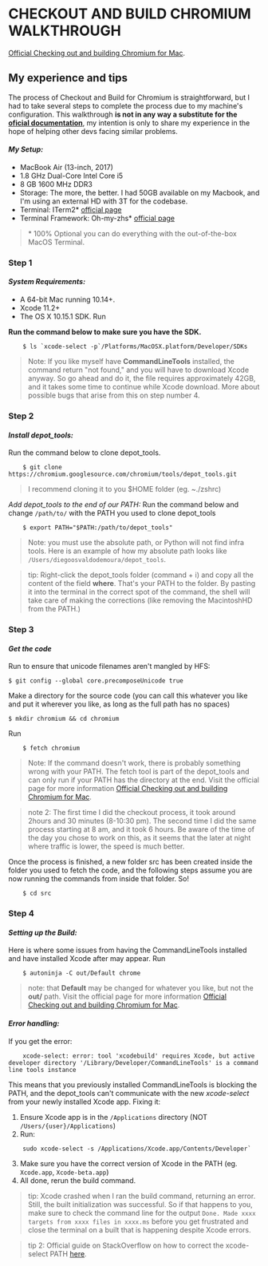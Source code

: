 # CHECKOUT AND BUILD CHROMIUM WALKTHROUGH
[Official Checking out and building Chromium for Mac](https://chromium.googlesource.com/chromium/src/+/master/docs/mac_build_instructions.md#System-requirements).
## My experience and tips

The process of Checkout and Build for Chromium is straightforward, but I had to take several steps to complete the process due to my machine's configuration. This walkthrough **is not in any way a substitute for the [oficial documentation](https://chromium.googlesource.com/chromium/src/+/master/docs/mac_build_instructions.md)**, my intention is only to share my experience in the hope of helping other devs facing similar problems.
#### *My Setup:*
* MacBook Air (13-inch, 2017)
* 1.8 GHz Dual-Core Intel Core i5
* 8 GB 1600 MHz DDR3
* Storage: The more, the better. I had 50GB available on my Macbook, and I'm using an external HD with 3T for the codebase.
* Terminal: ITerm2* [official page](https://iterm2.com/)
* Terminal Framework: Oh-my-zhs* [official page](https://ohmyz.sh/) 
> \* 100% Optional you can do everything with the out-of-the-box MacOS Terminal.
### Step 1
#### *System Requirements:*
* A 64-bit Mac running 10.14+.
* Xcode 11.2+
* The OS X 10.15.1 SDK. Run

**Run the command below to make sure you have the SDK.**
```
    $ ls `xcode-select -p`/Platforms/MacOSX.platform/Developer/SDKs
```
> Note: If you like myself have **CommandLineTools** installed, the command return "not found," and you will have to download Xcode anyway. So go ahead and do it, the file requires approximately 42GB, and it takes some time to continue while Xcode download. More about possible bugs that arise from this on step number 4.
### Step 2
#### *Install depot_tools:*
Run the command below to clone depot_tools.
```
    $ git clone https://chromium.googlesource.com/chromium/tools/depot_tools.git
```
> I recommend cloning it to you $HOME folder (eg. ~./zshrc)

*Add depot_tools to the end of our PATH:*
Run the command below and change `/path/to/` with the PATH you used to clone depot_tools
```
    $ export PATH="$PATH:/path/to/depot_tools"
```
> Note: you must use the absolute path, or Python will not find infra tools. Here is an example of how my absolute path looks like `/Users/diegoosvaldodemoura/depot_tools`.

> tip: Right-click the depot_tools folder (command + i) and copy all the content of the field **where**. That's your PATH to the folder. By pasting it into the terminal in the correct spot of the command, the shell will take care of making the corrections (like removing the MacintoshHD from the PATH.)
### Step 3
#### *Get the code*
Run to ensure that unicode filenames aren't mangled by HFS:
```
$ git config --global core.precomposeUnicode true
```
Make a directory for the source code (you can call this whatever you like and put it wherever you like, as long as the full path has no spaces)
```
$ mkdir chromium && cd chromium
```
Run
```
    $ fetch chromium
```
> Note: If the command doesn't work, there is probably something wrong with your PATH. The fetch tool is part of the depot_tools and can only run if your PATH has the directory at the end. Visit the official page for more information [Official Checking out and building Chromium for Mac](https://chromium.googlesource.com/chromium/src/+/master/docs/mac_build_instructions.md#System-requirements).

> note 2: The first time I did the checkout process, it took around 2hours and 30 minutes (8-10:30 pm). The second time I did the same process starting at 8 am, and it took 6 hours. Be aware of the time of the day you chose to work on this, as it seems that the later at night where traffic is lower, the speed is much better.

Once the process is finished, a  new folder src has been created inside the folder you used to fetch the code, and the following steps assume you are now running the commands from inside that folder. So!
```
    $ cd src
```
### Step 4
#### *Setting up the Build:*
Here is where some issues from having the CommandLineTools installed and have installed Xcode after may appear.
Run
```
    $ autoninja -C out/Default chrome
```
> note: that **Default** may be changed for whatever you like, but not the **out/** path. Visit the official page for more information [Official Checking out and building Chromium for Mac](https://chromium.googlesource.com/chromium/src/+/master/docs/mac_build_instructions.md#System-requirements).
#### *Error handling:*
If you get the error:
```
    xcode-select: error: tool 'xcodebuild' requires Xcode, but active developer directory '/Library/Developer/CommandLineTools' is a command line tools instance
```
This means that you previously installed CommandLineTools is blocking the PATH, and the depot_tools can't communicate with the new *xcode-select* from your newly installed Xcode app. 
Fixing it:
1) Ensure Xcode app is in the `/Applications` directory (NOT `/Users/{user}/Applications`)
2) Run:
```
    sudo xcode-select -s /Applications/Xcode.app/Contents/Developer`
```
3) Make sure you have the correct version of Xcode in the PATH (eg. `Xcode.app`, `Xcode-beta.app`)
4) All done, rerun the build command.
> tip: Xcode crashed when I ran the build command, returning an error. Still, the built initialization was successful. So if that happens to you, make sure to check the command line for the output `Done. Made xxxx targets from xxxx files in xxxx.ms` before you get frustrated and close the terminal on a built that is happening despite Xcode errors.

> tip 2: Official guide on StackOverflow on how to correct the xcode-select PATH [here](https://stackoverflow.com/questions/17980759/xcode-select-active-developer-directory-error/17980786#17980786).


